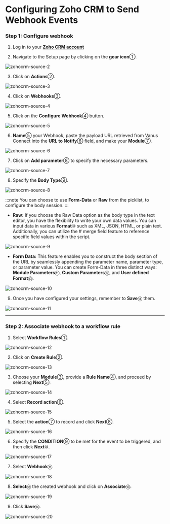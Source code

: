 # Configuring Zoho CRM to Send Webhook Events 

### Step 1: Configure webhook

1. Log in to your [**Zoho CRM account**](https://crm.zoho.com/crm/org813836165/tab/Home/begin)

2. Navigate to the Setup page by clicking on the **gear icon**①.

![zohocrm-source-2](images/zohocrm-source-2.webp)

3. Click on **Actions**②.

![zohocrm-source-3](images/zohocrm-source-3.webp)

4. Click on **Webhooks**③.

![zohocrm-source-4](images/zohocrm-source-4.webp)

5. Click on the **Configure Webhook**④ button.

![zohocrm-source-5](images/zohocrm-source-5.webp)

6. **Name**⑤ your Webhook, paste the payload URL retrieved from Vanus Connect into the **URL to Notify**⑥ field, and make your **Module**⑦.

![zohocrm-source-6](images/zohocrm-source-6.webp)

7. Click on **Add parameter**⑧ to specify the necessary parameters.

![zohocrm-source-7](images/zohocrm-source-7.webp)

8. Specify the **Body Type**⑨.

![zohocrm-source-8](images/zohocrm-source-8.webp)

:::note
You can choose to use **Form-Data** or **Raw** from the picklist, to configure the body session.
:::

- **Raw:** If you choose the Raw Data option as the body type in the text editor, you have the flexibility to write your own data values. You can input data in various **Format**⑩ such as XML, JSON, HTML, or plain text. Additionally, you can utilize the # merge field feature to reference specific field values within the script.

![zohocrm-source-9](images/zohocrm-source-9.webp)

- **Form Data:** This feature enables you to construct the body section of the URL by seamlessly appending the parameter name, parameter type, or parameter value. You can create Form-Data in three distinct ways: **Module Parameters**⑪, **Custom Parameters**⑫, and **User defined Format**⑬.

![zohocrm-source-10](images/zohocrm-source-10.webp)

9. Once you have configured your settings, remember to **Save**⑭ them.

![zohocrm-source-11](images/zohocrm-source-11.webp)

---

### Step 2: Associate webhook to a workflow rule

1. Select **Workflow Rules**①.

![zohocrm-source-12](images/zohocrm-source-12.webp)

2. Click on **Create Rule**②.

![zohocrm-source-13](images/zohocrm-source-13.webp)

3. Choose your **Module**③, provide a **Rule Name**④, and proceed by selecting **Next**⑤.

![zohocrm-source-14](images/zohocrm-source-14.webp)

4. Select **Record action**⑥.

![zohocrm-source-15](images/zohocrm-source-15.webp)

5. Select the **action**⑦ to record and click **Next**⑧.

![zohocrm-source-16](images/zohocrm-source-16.webp)

6. Specify the **CONDITION**⑨ to be met for the event to be triggered, and then click **Next**⑩.

![zohocrm-source-17](images/zohocrm-source-17.webp)

7. Select **Webhook**⑪.

![zohocrm-source-18](images/zohocrm-source-18.webp)

8. **Select**⑫ the created webhook and click on **Associate**⑬.

![zohocrm-source-19](images/zohocrm-source-19.webp)

9. Click **Save**⑭.

![zohocrm-source-20](images/zohocrm-source-20.webp)
